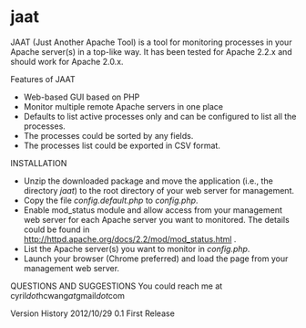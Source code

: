 jaat
====

JAAT (Just Another Apache Tool) is a tool for monitoring processes in your Apache server(s) in a top-like way. It has been tested for Apache 2.2.x and should work for Apache 2.0.x.

Features of JAAT
* Web-based GUI based on PHP
* Monitor multiple remote Apache servers in one place
* Defaults to list active processes only and can be configured to list all the processes.
* The processes could be sorted by any fields.
* The processes list could be exported in CSV format.

INSTALLATION
* Unzip the downloaded package and move the application (i.e., the directory *jaat*) to the root directory of your web server for management.
* Copy the file *config.default.php* to *config.php*.
* Enable mod_status module and allow access from your management web server for each Apache server you want to monitored. The details could be found in http://httpd.apache.org/docs/2.2/mod/mod_status.html .
* List the Apache server(s) you want to monitor in *config.php*.
* Launch your browser (Chrome preferred) and load the page from your management web server.

QUESTIONS AND SUGGESTIONS
You could reach me at cyril*dot*hcwang*at*gmail*dot*com

Version History
2012/10/29     0.1 First Release